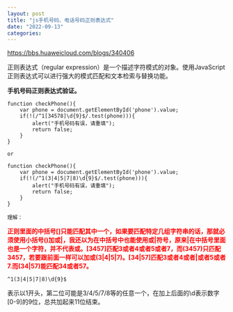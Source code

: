 ```yaml
---
layout: post
title: "js手机号码、电话号码正则表达式"
date: "2022-09-13"
categories: 
---
```

<p><a href="https://bbs.huaweicloud.com/blogs/340406">https://bbs.huaweicloud.com/blogs/340406</a></p>

<p><span class="wp_keywordlink_affiliate"><a rel="nofollow" title="View all posts in 正则">正则</a>表达式（regular expression）是一个描述字符模式的对象。使用<span class="wp_keywordlink"><a rel="nofollow" title="javascript常用代码大全">JavaScript</a>正则表达式可以进行强大的模式匹配和文本检索与替换功能。</span></span></p>

<p><strong>手机号码正则表达式验证。</strong></p>

<div class="cnblogs_code">
<pre class="language-javascript" tabindex="0">
<code class="language-javascript"><span class="token keyword">function</span> <span class="token function">checkPhone</span><span class="token punctuation">(</span><span class="token punctuation">)</span><span class="token punctuation">{</span> 
    <span class="token keyword">var</span> phone <span class="token operator">=</span> document<span class="token punctuation">.</span><span class="token function">getElementById</span><span class="token punctuation">(</span><span class="token string">&#39;phone&#39;</span><span class="token punctuation">)</span><span class="token punctuation">.</span>value<span class="token punctuation">;</span>
    <span class="token keyword">if</span><span class="token punctuation">(</span><span class="token operator">!</span><span class="token punctuation">(</span><span class="token regex"><span class="token regex-delimiter">/</span><span class="token regex-source language-regex">^1[34578]\d{9}$</span><span class="token regex-delimiter">/</span></span><span class="token punctuation">.</span><span class="token function">test</span><span class="token punctuation">(</span>phone<span class="token punctuation">)</span><span class="token punctuation">)</span><span class="token punctuation">)</span><span class="token punctuation">{</span> 
        <span class="token function">alert</span><span class="token punctuation">(</span><span class="token string">&quot;手机号码有误，请重填&quot;</span><span class="token punctuation">)</span><span class="token punctuation">;</span>  
        <span class="token keyword">return</span> <span class="token boolean">false</span><span class="token punctuation">;</span> 
    <span class="token punctuation">}</span> 
<span class="token punctuation">}</span></code></pre>

<p><code>or</code></p>

<div class="cnblogs_code">
<pre class="language-javascript" tabindex="0">
<code class="language-javascript"><span class="token keyword">function</span> <span class="token function">checkPhone</span><span class="token punctuation">(</span><span class="token punctuation">)</span><span class="token punctuation">{</span> 
    <span class="token keyword">var</span> phone <span class="token operator">=</span> document<span class="token punctuation">.</span><span class="token function">getElementById</span><span class="token punctuation">(</span><span class="token string">&#39;phone&#39;</span><span class="token punctuation">)</span><span class="token punctuation">.</span>value<span class="token punctuation">;</span>
    <span class="token keyword">if</span><span class="token punctuation">(</span><span class="token operator">!</span><span class="token punctuation">(</span><span class="token regex"><span class="token regex-delimiter">/</span><span class="token regex-source language-regex">^1(3|4|5|7|8)\d{9}$</span><span class="token regex-delimiter">/</span></span><span class="token punctuation">.</span><span class="token function">test</span><span class="token punctuation">(</span>phone<span class="token punctuation">)</span><span class="token punctuation">)</span><span class="token punctuation">)</span><span class="token punctuation">{</span> 
        <span class="token function">alert</span><span class="token punctuation">(</span><span class="token string">&quot;手机号码有误，请重填&quot;</span><span class="token punctuation">)</span><span class="token punctuation">;</span>  
        <span class="token keyword">return</span> <span class="token boolean">false</span><span class="token punctuation">;</span> 
    <span class="token punctuation">}</span> 
<span class="token punctuation">}</span></code></pre>

<p><code>理解：</code></p>

<p><span style="color:#ff0000;"><strong>正则里面的中括号[]只能匹配其中一个，如果要匹配特定几组字符串的话，那就必须使用小括号()加或|，我还以为在中括号中也能使用或|符号，原来|在中括号里面也是一个字符，并不代表或。[3457]匹配3或者4或者5或者7，而(3457)只匹配3457，若要跟前面一样可以加或(3|4|5|7)。[34|57]匹配3或者4或者|或者5或者7.而(34|57)能匹配34或者57。</strong></span></p>

<pre class="language-javascript" tabindex="0">
<code class="language-javascript"><span class="token operator">^</span><span class="token number">1</span><span class="token punctuation">(</span><span class="token number">3</span><span class="token operator">|</span><span class="token number">4</span><span class="token operator">|</span><span class="token number">5</span><span class="token operator">|</span><span class="token number">7</span><span class="token operator">|</span><span class="token number">8</span><span class="token punctuation">)</span>\d<span class="token punctuation">{</span><span class="token number">9</span><span class="token punctuation">}</span>$</code></pre>

<p>表示以1开头，第二位可能是3/4/5/7/8等的任意一个，在加上后面的\d表示数字[0-9]的9位，总共加起来11位结束。</p>

<p>&nbsp;</p>
</div>
</div>

